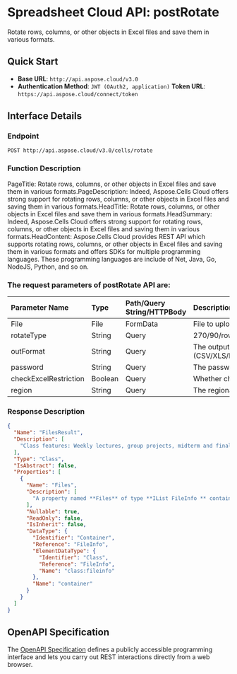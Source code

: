 # **Spreadsheet Cloud API: postRotate**

Rotate rows, columns, or other objects in Excel files and save them in various formats. 


## **Quick Start**

- **Base URL**: `http://api.aspose.cloud/v3.0`
- **Authentication Method**: `JWT (OAuth2, application)`  **Token URL**: `https://api.aspose.cloud/connect/token`
## **Interface Details**

### **Endpoint** 

```
POST http://api.aspose.cloud/v3.0/cells/rotate
```
### **Function Description**
PageTitle: Rotate rows, columns, or other objects in Excel files and save them in various formats.PageDescription: Indeed, Aspose.Cells Cloud offers strong support for rotating rows, columns, or other objects in Excel files and saving them in various formats.HeadTitle:  Rotate rows, columns, or other objects in Excel files and save them in various formats.HeadSummary: Indeed, Aspose.Cells Cloud offers strong support for rotating rows, columns, or other objects in Excel files and saving them in various formats.HeadContent: Aspose.Cells Cloud provides REST API which supports rotating rows, columns, or other objects in Excel files and saving them in various formats and offers SDKs for multiple programming languages. These programming languages are include of Net, Java, Go, NodeJS, Python, and so on.

### The request parameters of **postRotate** API are: 

| Parameter Name | Type | Path/Query String/HTTPBody | Description | 
| :- | :- | :- |:- | 
|File|File|FormData|File to upload|
|rotateType|String|Query|270/90/row/col/row2col|
|outFormat|String|Query|The output data file format.(CSV/XLS/HTML/MHTML/ODS/PDF/XML/TXT/TIFF/XLSB/XLSM/XLSX/XLTM/XLTX/XPS/PNG/JPG/JPEG/GIF/EMF/BMP/MD[Markdown]/Numbers)|
|password|String|Query|The password needed to open an Excel file.|
|checkExcelRestriction|Boolean|Query|Whether check restriction of excel file when user modify cells related objects.|
|region|String|Query|The regional settings for workbook.|

### **Response Description**
```json
{
  "Name": "FilesResult",
  "Description": [
    "Class features: Weekly lectures, group projects, midterm and final exams, and participation in class discussions."
  ],
  "Type": "Class",
  "IsAbstract": false,
  "Properties": [
    {
      "Name": "Files",
      "Description": [
        "A property named **Files** of type **IList FileInfo ** containing a collection of file information objects."
      ],
      "Nullable": true,
      "ReadOnly": false,
      "IsInherit": false,
      "DataType": {
        "Identifier": "Container",
        "Reference": "FileInfo",
        "ElementDataType": {
          "Identifier": "Class",
          "Reference": "FileInfo",
          "Name": "class:fileinfo"
        },
        "Name": "container"
      }
    }
  ]
}
```


## OpenAPI Specification

The [OpenAPI Specification](https://reference.aspose.cloud/cells/#/LightCellsController/PostRotate) defines a publicly accessible programming interface and lets you carry out REST interactions directly from a web browser.

